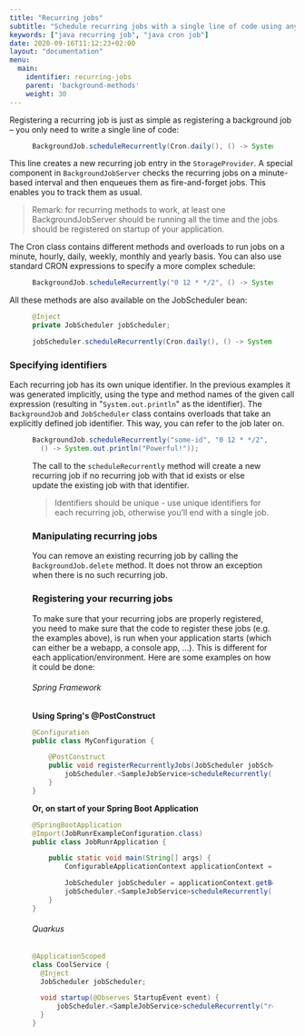 ```yaml
---
title: "Recurring jobs"
subtitle: "Schedule recurring jobs with a single line of code using any CRON expression."
keywords: ["java recurring job", "java cron job"]
date: 2020-09-16T11:12:23+02:00
layout: "documentation"
menu: 
  main: 
    identifier: recurring-jobs
    parent: 'background-methods'
    weight: 30
---
```

Registering a recurring job is just as simple as registering a background job – you only need to write a single line of code:

<figure>

```java
BackgroundJob.scheduleRecurrently(Cron.daily(), () -> System.out.println("Easy!"));
```
</figure>

This line creates a new recurring job entry in the `StorageProvider`. A special component in `BackgroundJobServer` checks the recurring jobs on a minute-based interval and then enqueues them as fire-and-forget jobs. This enables you to track them as usual.

> Remark: for recurring methods to work, at least one BackgroundJobServer should be running all the time and the jobs should be registered on startup of your application.

The Cron class contains different methods and overloads to run jobs on a minute, hourly, daily, weekly, monthly and yearly basis. You can also use standard CRON expressions to specify a more complex schedule:

<figure>

```java
BackgroundJob.scheduleRecurrently("0 12 * */2", () -> System.out.println("Powerful!"));
```
</figure>


All these methods are also available on the JobScheduler bean:

<figure>

```java
@Inject
private JobScheduler jobScheduler;

jobScheduler.scheduleRecurrently(Cron.daily(), () -> System.out.println("Easy!"));
```
</figure>

### Specifying identifiers
Each recurring job has its own unique identifier. In the previous examples it was generated implicitly, using the type and method names of the given call expression (resulting in "`System.out.println`" as the identifier). The `BackgroundJob` and `JobScheduler` class contains overloads that take an explicitly defined job identifier. This way, you can refer to the job later on.

<figure>

```java
BackgroundJob.scheduleRecurrently("some-id", "0 12 * */2",
  () -> System.out.println("Powerful!"));
```

The call to the `scheduleRecurrently` method will create a new recurring job if no recurring job with that id exists or else update the existing job with that identifier.

> Identifiers should be unique - use unique identifiers for each recurring job, otherwise you’ll end with a single job.

### Manipulating recurring jobs
You can remove an existing recurring job by calling the `BackgroundJob.delete` method. It does not throw an exception when there is no such recurring job.

### Registering your recurring jobs
To make sure that your recurring jobs are properly registered, you need to make sure that the code to register these jobs (e.g. the examples above), is run when your application starts (which can either be a webapp, a console app, ...). This is different for each application/environment. Here are some examples on how it could be done:

###### Spring Framework
__Using Spring's @PostConstruct__
```java
@Configuration
public class MyConfiguration {

    @PostConstruct
    public void registerRecurrentlyJobs(JobScheduler jobScheduler) {
        jobScheduler.<SampleJobService>scheduleRecurrently("recurring-sample-job", every5minutes(), x -> x.executeSampleJob("Hello from recurring job"));
    }
}
```

__Or, on start of your Spring Boot Application__
```java
@SpringBootApplication
@Import(JobRunrExampleConfiguration.class)
public class JobRunrApplication {

    public static void main(String[] args) {
        ConfigurableApplicationContext applicationContext = SpringApplication.run(JobRunrApplication.class, args);

        JobScheduler jobScheduler = applicationContext.getBean(JobScheduler.class);
        jobScheduler.<SampleJobService>scheduleRecurrently("recurring-sample-job", every5minutes(), x -> x.executeSampleJob("Hello from recurring job"));
    }
}
```

###### Quarkus
```java
@ApplicationScoped
class CoolService {
  @Inject
  JobScheduler jobScheduler;

  void startup(@Observes StartupEvent event) { 
      jobScheduler.<SampleJobService>scheduleRecurrently("recurring-sample-job", every5minutes(), x -> x.executeSampleJob("Hello from recurring job"));
  }
}
```